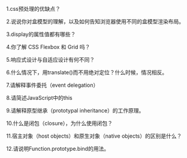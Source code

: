 1.css预处理的优缺点？

2.说说你对盒模型的理解，以及如何告知浏览器使用不同的盒模型渲染布局。

3.display的属性值都有哪些？

4.你了解 CSS Flexbox 和 Grid 吗？

5.响应式设计与自适应设计有何不同？

6.什么情况下，用translate()而不用绝对定位？什么时候，情况相反。

7.请解释事件委托（event delegation）

8.请简述JavaScript中的this

9.请解释原型继承（prototypal inheritance）的工作原理。

10.什么是闭包（closure），为什么使用闭包？

11.宿主对象（host objects）和原生对象（native objects）的区别是什么？

12.请说明Function.prototype.bind的用法。

